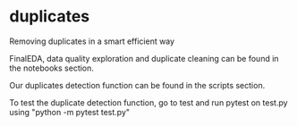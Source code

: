 # duplicates
Removing duplicates in a smart efficient way

FinalEDA, data quality exploration and duplicate cleaning can be found in the notebooks section.

Our duplicates detection function can be found in the scripts section.

To test the duplicate detection function, go to test and run pytest on test.py using "python -m pytest test.py"
